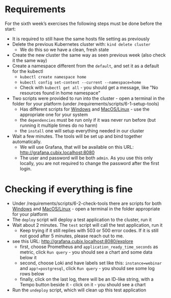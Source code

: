# Requirements
For the sixth week’s exercises the following steps must be done before the start:
* It is required to still have the same hosts file setting as previously
* Delete the previous Kubernetes cluster with: `kind delete cluster`
  * We do this so we have a clean, fresh state
* Create the new cluster the same way as seen previous week (also check it the same way)
* Create a namespace different from the `default`, and set it as a default for the kubectl
  * `kubectl create namespace home`
  * `kubectl config set-context --current --namespace=home`
  * Check with `kubectl get all` - you should get a message, like "No resources found in home namespace"
* Two scripts were provided to run into the cluster - open a terminal in the folder for your platform (under /requirements/scripts/6-1-setup-tools)
  * Has different scripts for [Windows](/requirements/scripts/6-1-setup-tools/windows) and [MacOS/Linux](/requirements/scripts/6-1-setup-tools/macos-linux) - use the appropriate one for your system
  * the `dependencies` must be run only if it was never run before (but running it multiple times do no harm)
  * the `install` one will setup everything needed in our cluster
* Wait a few minutes. The tools will be set up and bind together automatically.
  * We will use Grafana, that will be available on this URL: http://grafana.cubix.localhost:8080
  * The user and password will be both `admin`. As you use this only locally, you are not required to change the password after the first login.

# Checking if everything is fine
* Under /requirements/scripts/6-2-check-tools there are scripts for both [Windows](/requirements/scripts/6-2-check-tools/windows) and [MacOS/Linux](/requirements/scripts/6-2-check-tools/macos-linux) - open a terminal in the folder appropriate for your platform
* The `deploy` script will deploy a test application to the cluster, run it
* Wait about 2 minutes. The `test` script will call the test application, run it
  * Keep trying if it still replies with 503 or 500 error codes. If it is still not good after 5 minutes, please reach out to me.
* see this URL: http://grafana.cubix.localhost:8080/explore
  * first, choose Prometheus and `application_ready_time_seconds` as metric, click `Run query` - you should see a chart and some data below it
  * second, choose Loki and have labels set like this: `instance=webinar` and `app!=postgresql`, click `Run query` - you should see some log rows below
  * finally, click on the last log, there will be an ID-like string, with a Tempo button beside it - click on it - you should see a chart
* Run the `undeploy` script, which will clean up this test application
